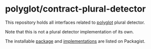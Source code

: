 # polyglot/contract-plural-detector

This repository holds all interfaces related to [polyglot](https://packagist.org/packages/polyglot/) plural detector.

Note that this is not a plural detector implementation of its own.

The installable [package](https://packagist.org/packages/polyglot/contract-plural-detector) and [implementations](https://packagist.org/providers/polyglot/contract-plural-detector-implementation) are listed on Packagist.
